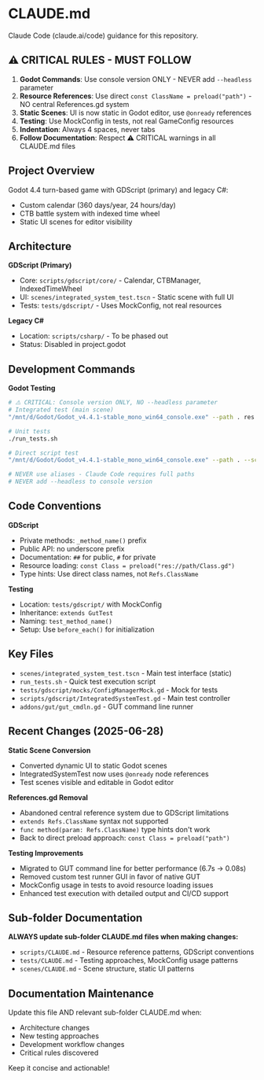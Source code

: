 # CLAUDE.md

Claude Code (claude.ai/code) guidance for this repository.

## ⚠️ CRITICAL RULES - MUST FOLLOW

1. **Godot Commands**: Use console version ONLY - NEVER add `--headless` parameter
2. **Resource References**: Use direct `const ClassName = preload("path")` - NO central References.gd system
3. **Static Scenes**: UI is now static in Godot editor, use `@onready` references
4. **Testing**: Use MockConfig in tests, not real GameConfig resources
5. **Indentation**: Always 4 spaces, never tabs
6. **Follow Documentation**: Respect ⚠️ CRITICAL warnings in all CLAUDE.md files

## Project Overview

Godot 4.4 turn-based game with GDScript (primary) and legacy C#:
- Custom calendar (360 days/year, 24 hours/day)  
- CTB battle system with indexed time wheel
- Static UI scenes for editor visibility

## Architecture

**GDScript (Primary)**
- Core: `scripts/gdscript/core/` - Calendar, CTBManager, IndexedTimeWheel
- UI: `scenes/integrated_system_test.tscn` - Static scene with full UI
- Tests: `tests/gdscript/` - Uses MockConfig, not real resources

**Legacy C#** 
- Location: `scripts/csharp/` - To be phased out
- Status: Disabled in project.godot


## Development Commands

**Godot Testing**
```bash
# ⚠️ CRITICAL: Console version ONLY, NO --headless parameter
# Integrated test (main scene)
"/mnt/d/Godot/Godot_v4.4.1-stable_mono_win64_console.exe" --path . res://scenes/integrated_system_test.tscn

# Unit tests  
./run_tests.sh

# Direct script test
"/mnt/d/Godot/Godot_v4.4.1-stable_mono_win64_console.exe" --path . --script tests/run_tests.gd

# NEVER use aliases - Claude Code requires full paths
# NEVER add --headless to console version
```


## Code Conventions

**GDScript**
- Private methods: `_method_name()` prefix
- Public API: no underscore prefix  
- Documentation: `##` for public, `#` for private
- Resource loading: `const Class = preload("res://path/Class.gd")`
- Type hints: Use direct class names, not `Refs.ClassName`

**Testing**
- Location: `tests/gdscript/` with MockConfig
- Inheritance: `extends GutTest`
- Naming: `test_method_name()`
- Setup: Use `before_each()` for initialization

## Key Files

- `scenes/integrated_system_test.tscn` - Main test interface (static)
- `run_tests.sh` - Quick test execution script
- `tests/gdscript/mocks/ConfigManagerMock.gd` - Mock for tests
- `scripts/gdscript/IntegratedSystemTest.gd` - Main test controller
- `addons/gut/gut_cmdln.gd` - GUT command line runner

## Recent Changes (2025-06-28)

**Static Scene Conversion**
- Converted dynamic UI to static Godot scenes
- IntegratedSystemTest now uses `@onready` node references
- Test scenes visible and editable in Godot editor

**References.gd Removal**
- Abandoned central reference system due to GDScript limitations
- `extends Refs.ClassName` syntax not supported
- `func method(param: Refs.ClassName)` type hints don't work
- Back to direct preload approach: `const Class = preload("path")`

**Testing Improvements**  
- Migrated to GUT command line for better performance (6.7s → 0.08s)
- Removed custom test runner GUI in favor of native GUT
- MockConfig usage in tests to avoid resource loading issues
- Enhanced test execution with detailed output and CI/CD support

## Sub-folder Documentation

**ALWAYS update sub-folder CLAUDE.md files when making changes:**

- `scripts/CLAUDE.md` - Resource reference patterns, GDScript conventions
- `tests/CLAUDE.md` - Testing approaches, MockConfig usage patterns  
- `scenes/CLAUDE.md` - Scene structure, static UI patterns

## Documentation Maintenance

Update this file AND relevant sub-folder CLAUDE.md when:
- Architecture changes
- New testing approaches  
- Development workflow changes
- Critical rules discovered

Keep it concise and actionable!